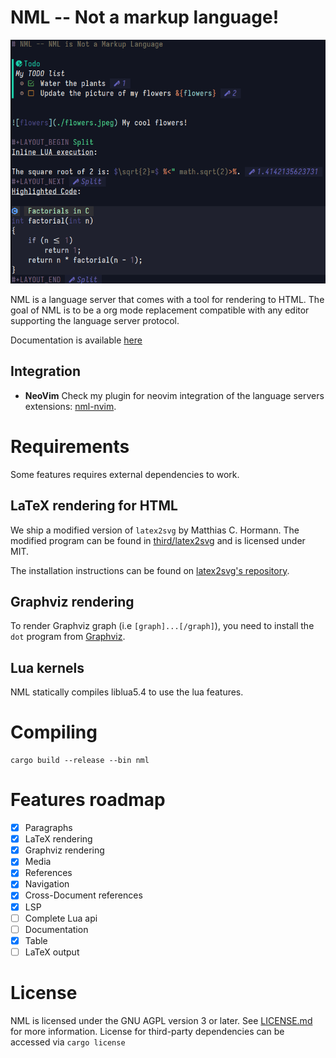 # NML -- Not a markup language!

![Screenshot of NML in NeoVim](./showcase.png)

NML is a language server that comes with a tool for rendering to HTML. The goal of NML is to be a org mode replacement compatible with any editor supporting the language server protocol.

Documentation is available [here](https://ef3d0c3e.github.io/nml/readme/Getting%20Started.html)

## Integration
 * **NeoVim** Check my plugin for neovim integration of the language servers extensions: [nml-nvim](https://github.com/ef3d0c3e/nml-nvim/).

# Requirements

Some features requires external dependencies to work.

## LaTeX rendering for HTML

We ship a modified version of `latex2svg` by Matthias C. Hormann.
The modified program can be found in [third/latex2svg](third/latex2svg) and is licensed under MIT.

The installation instructions can be found on [latex2svg's repository](https://github.com/Moonbase59/latex2svg).

## Graphviz rendering

To render Graphviz graph (i.e `[graph]...[/graph]`),
you need to install the `dot` program from [Graphviz](https://graphviz.org/).

## Lua kernels

NML statically compiles liblua5.4 to use the lua features.

# Compiling

```
cargo build --release --bin nml
```

# Features roadmap

 - [x] Paragraphs
 - [x] LaTeX rendering
 - [x] Graphviz rendering
 - [x] Media
 - [x] References
 - [x] Navigation
 - [x] Cross-Document references
 - [x] LSP
 - [ ] Complete Lua api
 - [ ] Documentation
 - [x] Table
 - [ ] LaTeX output

# License

NML is licensed under the GNU AGPL version 3 or later. See [LICENSE.md](LICENSE.md) for more information.
License for third-party dependencies can be accessed via `cargo license`
